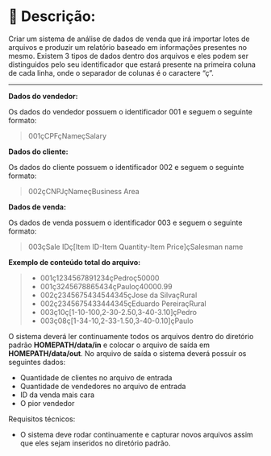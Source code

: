 # 📄 Descrição:
Criar um sistema de análise de dados de venda que irá importar lotes de arquivos e produzir
um relatório baseado em informações presentes no mesmo.
Existem 3 tipos de dados dentro dos arquivos e eles podem ser distinguidos pelo seu
identificador que estará presente na primeira coluna de cada linha, onde o separador de
colunas é o caractere “ç”.

---

**Dados do vendedor:**

Os dados do vendedor possuem o identificador 001 e seguem o seguinte formato:
>001çCPFçNameçSalary

**Dados do cliente:**

Os dados do cliente possuem o identificador 002 e seguem o seguinte formato:
>002çCNPJçNameçBusiness Area

**Dados de venda:**

Os dados de venda possuem o identificador 003 e seguem o seguinte formato:
>003çSale IDç[Item ID-Item Quantity-Item Price]çSalesman name

**Exemplo de conteúdo total do arquivo:**
>* 001ç1234567891234çPedroç50000
>* 001ç3245678865434çPauloç40000.99
>* 002ç2345675434544345çJose da SilvaçRural
>* 002ç2345675433444345çEduardo PereiraçRural
>* 003ç10ç[1-10-100,2-30-2.50,3-40-3.10]çPedro
>* 003ç08ç[1-34-10,2-33-1.50,3-40-0.10]çPaulo

O sistema deverá ler continuamente todos os arquivos dentro do diretório padrão
**HOMEPATH/data/in** e colocar o arquivo de saída em **HOMEPATH/data/out**.
No arquivo de saída o sistema deverá possuir os seguintes dados:

+ Quantidade de clientes no arquivo de entrada
+ Quantidade de vendedores no arquivo de entrada
+ ID da venda mais cara
+ O pior vendedor

Requisitos técnicos:
+ O sistema deve rodar continuamente e capturar novos arquivos assim que eles sejam
inseridos no diretório padrão.